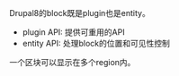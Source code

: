Drupal8的block既是plugin也是entity。

* plugin API: 提供可重用的API
* entity API: 处理block的位置和可见性控制

一个区块可以显示在多个region内。